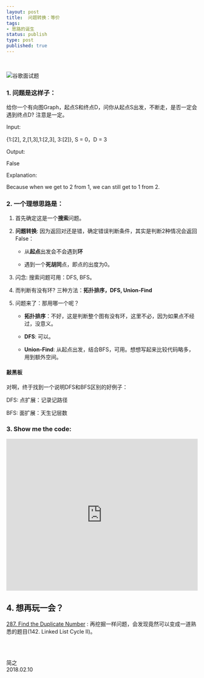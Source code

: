 ```yaml
--- 
layout: post
title:  问题转换：等价
tags:
- 思路的诞生
status: publish
type: post
published: true
---
```


<br>


	
![谷歌面试题](https://i.imgur.com/W9znpVm.jpg)
	
### 1. 问题是这样子：
	
给你一个有向图Graph，起点S和终点D，问你从起点S出发，不断走，是否一定会遇到终点D? 注意是一定。
	
Input:
	
{1:[2], 2,[1,3],1:[2,3], 3:[2]}, S = 0，D = 3
	
Output:
	
False 
	
Explanation:
	
Because when we get to 2 from 1, we can still get to 1 from 2. 
	
### 2. 一个理想思路是：
	
1. 首先确定这是一个**搜索**问题。
	
2. **问题转换**: 因为返回对还是错，确定错误判断条件，其实是判断2种情况会返回False：
	
	- 从**起点**出发会不会遇到**环**
	
	- 遇到一个**死胡同**点，即点的出度为0。
	
3. 闪念: 搜索问题可用：DFS, BFS。
	
4. 而判断有没有环? 三种方法：**拓扑排序，DFS, Union-Find**
	
5. 问题来了：那用哪一个呢？
		
	- **拓扑排序**：不好，这是判断整个图有没有环，这里不必，因为如果点不经过，没意义。
		
	- **DFS**: 可以。
		
	- **Union-Find**: 从起点出发，结合BFS，可用。想想写起来比较代码略多，用到额外空间。
	
#### 敲黑板
	
对啊，终于找到一个说明DFS和BFS区别的好例子：
	
DFS: 点扩展：记录记路径
	
BFS: 面扩展：天生记层数
	
### 3. Show me the code:
	
<iframe height="400px" width="100%" src="https://repl.it/@WillWang42/circle-dectetion?lite=true" scrolling="no" frameborder="no" allowtransparency="true" allowfullscreen="true" sandbox="allow-forms allow-pointer-lock allow-popups allow-same-origin allow-scripts allow-modals"></iframe>
	
## 4. 想再玩一会？
	
[287. Find the Duplicate Number](https://leetcode.com/problems/find-the-duplicate-number/description/) : 再挖掘一样问题，会发现竟然可以变成一道熟悉的题目(142. Linked List Cycle II)。

<br>
<br>

简之           
2018.02.10
